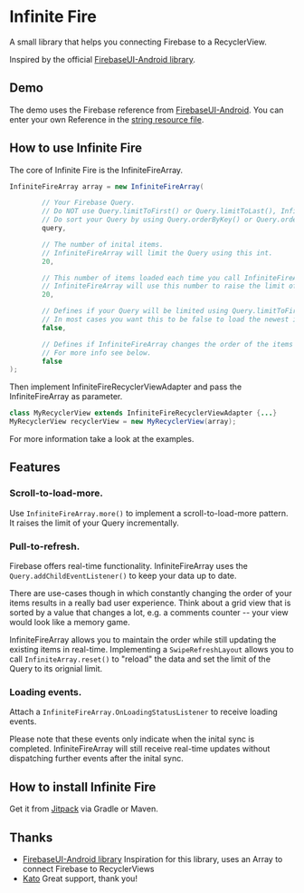 # Infinite Fire

A small library that helps you connecting Firebase to a RecyclerView.

Inspired by the official [FirebaseUI-Android library](https://github.com/firebase/FirebaseUI-Android). 

## Demo

The demo uses the Firebase reference from [FirebaseUI-Android](https://github.com/firebase/FirebaseUI-Android). 
You can enter your own Reference in the [string resource file](https://github.com/marcorei/Infinite-Fire/blob/master/app/src/main/res/values/strings.xml#L2).

## How to use Infinite Fire

The core of Infinite Fire is the InfiniteFireArray.
```java
InfiniteFireArray array = new InfiniteFireArray(

        // Your Firebase Query.
        // Do NOT use Query.limitToFirst() or Query.limitToLast(), InfiniteFireArray will do that for you.
        // Do sort your Query by using Query.orderByKey() or Query.orderByString(String)
        query, 

        // The number of inital items.
        // InfiniteFireArray will limit the Query using this int.
        20,

        // This number of items loaded each time you call InfiniteFireArray.more().
        // InfiniteFireArray will use this number to raise the limit of the initial Query.
        20,

        // Defines if your Query will be limited using Query.limitToFirst() or Query.limitToLast()
        // In most cases you want this to be false to load the newest items first.
        false,

        // Defines if InfiniteFireArray changes the order of the items after the inital load.
        // For more info see below.
        false
);
```

Then implement InfiniteFireRecyclerViewAdapter and pass the InfiniteFireArray as parameter.
```java
class MyRecyclerView extends InfiniteFireRecyclerViewAdapter {...}
MyRecyclerView recyclerView = new MyRecyclerView(array);
```

For more information take a look at the examples.


## Features

### Scroll-to-load-more.
Use ```InfiniteFireArray.more()``` to implement a scroll-to-load-more pattern. 
It raises the limit of your Query incrementally.

### Pull-to-refresh.
Firebase offers real-time functionality. 
InfiniteFireArray uses the ```Query.addChildEventListener()``` to keep your data up to date.

There are use-cases though in which constantly changing the order of your items results in a really bad user experience. 
Think about a grid view that is sorted by a value that changes a lot, e.g. a comments counter -- your view would look like a memory game.

InfiniteFireArray allows you to maintain the order while still updating the existing items in real-time.
Implementing a ```SwipeRefreshLayout``` allows you to call ```InfiniteArray.reset()``` to "reload" the data and set the limit of the Query to its orignial limit.

### Loading events.
Attach a ```InfiniteFireArray.OnLoadingStatusListener``` to receive loading events. 

Please note that these events only indicate when the inital sync is completed. 
InfiniteFireArray will still receive real-time updates without dispatching further events after the inital sync.

## How to install Infinite Fire

Get it from [Jitpack](https://jitpack.io/#marcorei/Infinite-Fire/) via Gradle or Maven.

## Thanks
- [FirebaseUI-Android library](https://github.com/firebase/FirebaseUI-Android) Inspiration for this library, uses an Array to connect Firebase to RecyclerViews
- [Kato](https://twitter.com/katowulf) Great support, thank you!
